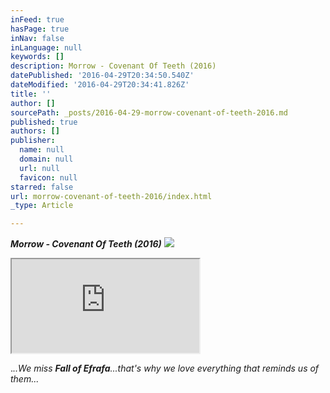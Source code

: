 ```yaml
---
inFeed: true
hasPage: true
inNav: false
inLanguage: null
keywords: []
description: Morrow - Covenant Of Teeth (2016)
datePublished: '2016-04-29T20:34:50.540Z'
dateModified: '2016-04-29T20:34:41.826Z'
title: ''
author: []
sourcePath: _posts/2016-04-29-morrow-covenant-of-teeth-2016.md
published: true
authors: []
publisher:
  name: null
  domain: null
  url: null
  favicon: null
starred: false
url: morrow-covenant-of-teeth-2016/index.html
_type: Article

---
```

**_Morrow - Covenant Of Teeth (2016)_**
![](https://the-grid-user-content.s3-us-west-2.amazonaws.com/b3ca9b1e-8ce7-4c1d-ae6f-d2955f139734.jpg)

<iframe src="https://bandcamp.com/EmbeddedPlayer/album=2816515134/size=small/bgcol=ffffff/linkcol=0687f5/transparent=true/" style=""></iframe>

._..We miss **Fall of Efrafa**...that's why we love everything that reminds us of them..._